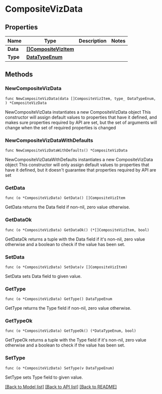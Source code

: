 # CompositeVizData

## Properties

Name | Type | Description | Notes
------------ | ------------- | ------------- | -------------
**Data** | [**[]CompositeVizItem**](CompositeVizItem.md) |  | 
**Type** | [**DataTypeEnum**](DataTypeEnum.md) |  | 

## Methods

### NewCompositeVizData

`func NewCompositeVizData(data []CompositeVizItem, type_ DataTypeEnum, ) *CompositeVizData`

NewCompositeVizData instantiates a new CompositeVizData object
This constructor will assign default values to properties that have it defined,
and makes sure properties required by API are set, but the set of arguments
will change when the set of required properties is changed

### NewCompositeVizDataWithDefaults

`func NewCompositeVizDataWithDefaults() *CompositeVizData`

NewCompositeVizDataWithDefaults instantiates a new CompositeVizData object
This constructor will only assign default values to properties that have it defined,
but it doesn't guarantee that properties required by API are set

### GetData

`func (o *CompositeVizData) GetData() []CompositeVizItem`

GetData returns the Data field if non-nil, zero value otherwise.

### GetDataOk

`func (o *CompositeVizData) GetDataOk() (*[]CompositeVizItem, bool)`

GetDataOk returns a tuple with the Data field if it's non-nil, zero value otherwise
and a boolean to check if the value has been set.

### SetData

`func (o *CompositeVizData) SetData(v []CompositeVizItem)`

SetData sets Data field to given value.


### GetType

`func (o *CompositeVizData) GetType() DataTypeEnum`

GetType returns the Type field if non-nil, zero value otherwise.

### GetTypeOk

`func (o *CompositeVizData) GetTypeOk() (*DataTypeEnum, bool)`

GetTypeOk returns a tuple with the Type field if it's non-nil, zero value otherwise
and a boolean to check if the value has been set.

### SetType

`func (o *CompositeVizData) SetType(v DataTypeEnum)`

SetType sets Type field to given value.



[[Back to Model list]](../README.md#documentation-for-models) [[Back to API list]](../README.md#documentation-for-api-endpoints) [[Back to README]](../README.md)


